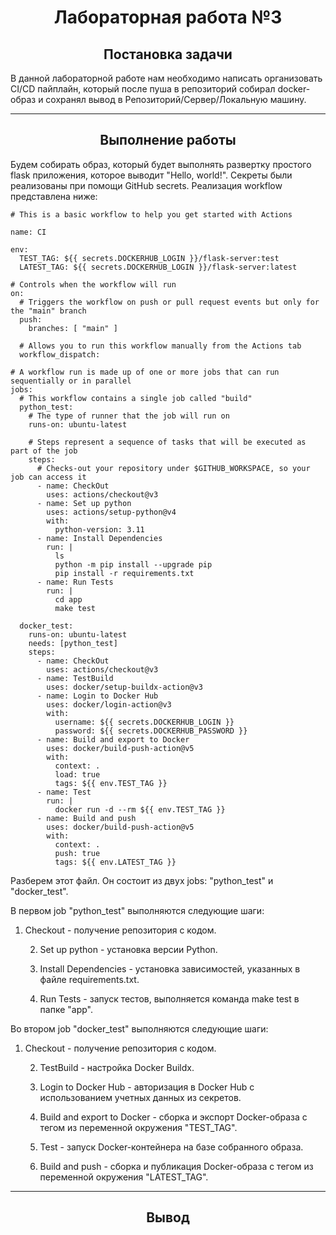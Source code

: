 <h1 align="center">Лабораторная работа №3</h1>

<h2 align="center">Постановка задачи</h2>
В данной лабораторной работе нам необходимо написать организовать CI/CD пайплайн, который после пуша в репозиторий собирал docker-образ и сохранял вывод в Репозиторий/Сервер/Локальную машину. 

---

<h2 align="center">Выполнение работы</h2>
Будем собирать образ, который будет выполнять развертку простого flask приложения, которое выводит "Hello, world!".
Секреты были реализованы при помощи GitHub secrets.
Реализация workflow представлена ниже:

```
# This is a basic workflow to help you get started with Actions

name: CI

env:
  TEST_TAG: ${{ secrets.DOCKERHUB_LOGIN }}/flask-server:test
  LATEST_TAG: ${{ secrets.DOCKERHUB_LOGIN }}/flask-server:latest

# Controls when the workflow will run
on:
  # Triggers the workflow on push or pull request events but only for the "main" branch
  push:
    branches: [ "main" ]

  # Allows you to run this workflow manually from the Actions tab
  workflow_dispatch:

# A workflow run is made up of one or more jobs that can run sequentially or in parallel
jobs:
  # This workflow contains a single job called "build"
  python_test:
    # The type of runner that the job will run on
    runs-on: ubuntu-latest

    # Steps represent a sequence of tasks that will be executed as part of the job
    steps:
      # Checks-out your repository under $GITHUB_WORKSPACE, so your job can access it
      - name: CheckOut
        uses: actions/checkout@v3
      - name: Set up python
        uses: actions/setup-python@v4
        with:
          python-version: 3.11
      - name: Install Dependencies
        run: |
          ls
          python -m pip install --upgrade pip
          pip install -r requirements.txt
      - name: Run Tests
        run: |
          cd app
          make test

  docker_test:
    runs-on: ubuntu-latest
    needs: [python_test]
    steps: 
      - name: CheckOut
        uses: actions/checkout@v3
      - name: TestBuild
        uses: docker/setup-buildx-action@v3
      - name: Login to Docker Hub
        uses: docker/login-action@v3
        with:
          username: ${{ secrets.DOCKERHUB_LOGIN }}
          password: ${{ secrets.DOCKERHUB_PASSWORD }}
      - name: Build and export to Docker
        uses: docker/build-push-action@v5
        with:
          context: .
          load: true
          tags: ${{ env.TEST_TAG }}
      - name: Test
        run: |
          docker run -d --rm ${{ env.TEST_TAG }}           
      - name: Build and push
        uses: docker/build-push-action@v5
        with:
          context: .
          push: true
          tags: ${{ env.LATEST_TAG }} 
```

Разберем этот файл. Он состоит из двух jobs: "python_test" и "docker_test". 

В первом job "python_test" выполняются следующие шаги:

1. Checkout - получение репозитория с кодом.

   2. Set up python - установка версии Python.
      
      
   3. Install Dependencies - установка зависимостей, указанных в файле requirements.txt.

   4. Run Tests - запуск тестов, выполняется команда make test в папке "app".

Во втором job "docker_test" выполняются следующие шаги:

1. Checkout - получение репозитория с кодом.

   2. TestBuild - настройка Docker Buildx.
      
      
   3. Login to Docker Hub - авторизация в Docker Hub с использованием учетных данных из секретов.

   4. Build and export to Docker - сборка и экспорт Docker-образа с тегом из переменной окружения "TEST_TAG".
      
   5. Test - запуск Docker-контейнера на базе собранного образа.
  
   6. Build and push - сборка и публикация Docker-образа с тегом из переменной окружения "LATEST_TAG".

---

<h2 align="center">Вывод</h2>
